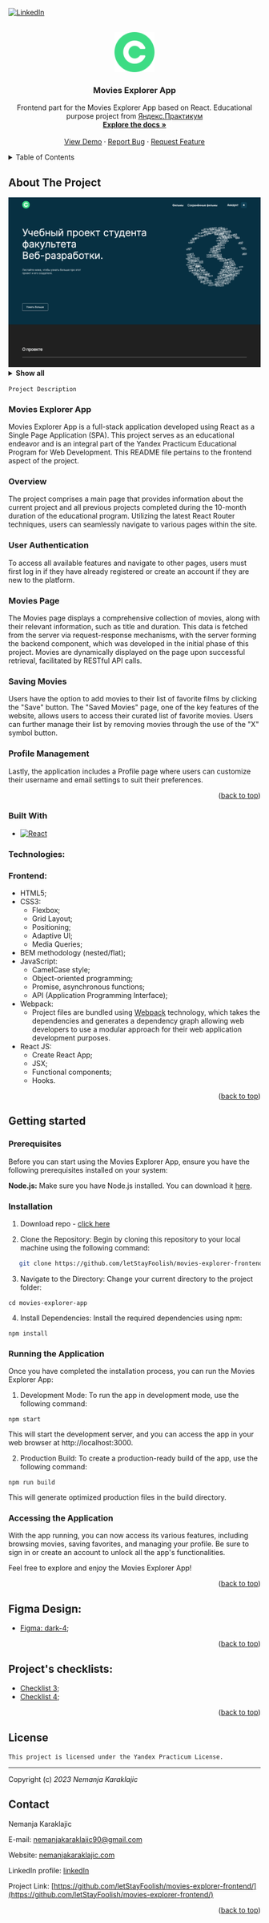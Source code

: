 [![LinkedIn][linkedin-shield]][linkedin-url]

<!-- PROJECT LOGO -->
<br />
<div align="center">
  <a href="https://github.com/letStayFoolish/movies-explorer-frontend/">
    <img src="./src/assets/images/header/logo.svg" alt="Logo" width="80" height="80">
  </a>

<h3 align="center">Movies Explorer App</h3>

  <p align="center">
    Frontend part for the Movies Explorer App based on React.
    Educational purpose project from <a href="https://practicum.yandex.ru/web/">Яндекс.Практикум</a>
    <br />
    <a href="https://github.com/letStayFoolish/movies-explorer-frontend/"><strong>Explore the docs »</strong></a>
    <br />
    <br />
    <a href="https://github.com/github_username/repo_name">View Demo</a>
    ·
    <a href="https://github.com/letStayFoolish/movies-explorer-frontend/issues">Report Bug</a>
    ·
    <a href="https://github.com/letStayFoolish/movies-explorer-frontend/issues">Request Feature</a>
  </p>
</div>



<!-- TABLE OF CONTENTS -->
<details>
  <summary>Table of Contents</summary>
  <ol>
    <li>
      <a href="#about-the-project">About The Project</a>
      <ul>
        <li><a href="#built-with">Built With</a></li>
      </ul>
    </li>
    <li>
      <a href="#getting-started">Getting Started</a>
      <ul>
        <li><a href="#prerequisites">Prerequisites</a></li>
        <li><a href="#installation">Installation</a></li>
      </ul>
    </li>
    <li><a href="#figma-design">Figma Design</a></li>
    <li><a href="#projects-checklists">Project's checklists</a></li>
    <li><a href="#license">License</a></li>
    <li><a href="#contact">Contact</a></li>
  </ol>
</details>



<!-- ABOUT THE PROJECT -->
## About The Project

<img src="./src/assets/images/screens/screen.png">
<details><summary><b>Show all</b></summary>
<img src="./src/assets/images/screens/screen-signup.png">
<img src="./src/assets/images/screens/screen-signin.png">
<img src="./src/assets/images/screens/screen-profile.png">
<img src="./src/assets/images/screens/screen-profile-edit.png">
<img src="./src/assets/images/screens/screen-not-login.png">
<img src="./src/assets/images/screens/screen-movies.png">
<img src="./src/assets/images/screens/screen-menu-01.png">
<img src="./src/assets/images/screens/screen-menu-02.png">
</details>

`Project Description`

### Movies Explorer App

Movies Explorer App is a full-stack application developed using React as a Single Page Application (SPA). This project serves as an educational endeavor and is an integral part of the Yandex Practicum Educational Program for Web Development. This README file pertains to the frontend aspect of the project.

### Overview
The project comprises a main page that provides information about the current project and all previous projects completed during the 10-month duration of the educational program. Utilizing the latest React Router techniques, users can seamlessly navigate to various pages within the site.

### User Authentication
To access all available features and navigate to other pages, users must first log in if they have already registered or create an account if they are new to the platform.

### Movies Page
The Movies page displays a comprehensive collection of movies, along with their relevant information, such as title and duration. This data is fetched from the server via request-response mechanisms, with the server forming the backend component, which was developed in the initial phase of this project. Movies are dynamically displayed on the page upon successful retrieval, facilitated by RESTful API calls.

### Saving Movies
Users have the option to add movies to their list of favorite films by clicking the "Save" button. The "Saved Movies" page, one of the key features of the website, allows users to access their curated list of favorite movies. Users can further manage their list by removing movies through the use of the "X" symbol button.

### Profile Management
Lastly, the application includes a Profile page where users can customize their username and email settings to suit their preferences.

<p align="right">(<a href="#readme-top">back to top</a>)</p>



### Built With

* [![React][React.js]][React-url]

### Technologies:
### Frontend:

- HTML5;
- CSS3:
  - Flexbox;
  - Grid Layout;
  - Positioning;
  - Adaptive UI;
  - Media Queries;
- BEM methodology (nested/flat);
- JavaScript:
  - CamelCase style;
  - Object-oriented programming;
  - Promise, asynchronous functions;
  - API (Application Programming Interface);
- Webpack:
  - Project files are bundled using [Webpack](https://webpack.js.org/) technology, which takes the dependencies and generates a dependency graph allowing web developers to use a modular approach for their web application development purposes.
- React JS:
  - Create React App;
  - JSX;
  - Functional components;
  - Hooks.

<p align="right">(<a href="#readme-top">back to top</a>)</p>

<!-- GETTING STARTED -->
<!-- USAGE EXAMPLES -->
## Getting started

### Prerequisites

Before you can start using the Movies Explorer App, ensure you have the following prerequisites installed on your system:

**Node.js:** Make sure you have Node.js installed. You can download it [here](https://nodejs.org/en).

### Installation

1. Download repo - [click here](https://github.com/letStayFoolish/movies-explorer-frontend/)

2. Clone the Repository: Begin by cloning this repository to your local machine using the following command:
```sh
   git clone https://github.com/letStayFoolish/movies-explorer-frontend/
```

3. Navigate to the Directory: Change your current directory to the project folder:
```ssh
cd movies-explorer-app
```
4. Install Dependencies: Install the required dependencies using npm:
```ssh
npm install
```

### Running the Application

Once you have completed the installation process, you can run the Movies Explorer App:
1. Development Mode: To run the app in development mode, use the following command:
```ssh
npm start
```
This will start the development server, and you can access the app in your web browser at http://localhost:3000.

2. Production Build: To create a production-ready build of the app, use the following command:
```ssh
npm run build
```
This will generate optimized production files in the build directory.


### Accessing the Application

With the app running, you can now access its various features, including browsing movies, saving favorites, and managing your profile. Be sure to sign in or create an account to unlock all the app's functionalities.

Feel free to explore and enjoy the Movies Explorer App!

<p align="right">(<a href="#readme-top">back to top</a>)</p>



<!-- FIGMA -->
## Figma Design:

- [Figma: dark-4](https://www.figma.com/file/hxf4LV1dv2WQ2kh8ekIvyj/light-1?type=design&node-id=1-9662&mode=dev);

<p align="right">(<a href="#readme-top">back to top</a>)</p>


<!-- CHECKLISTS -->
## Project's checklists:

- [Checklist 3](https://code.s3.yandex.net/web-developer/static/new-program/web-diploma-criteria-2.0/checklist_jsx_diplom.pdf);
- [Checklist 4](https://code.s3.yandex.net/web-developer/static/new-program/web-diploma-criteria-2.0/checklist_react_diplom.pdf);

<p align="right">(<a href="#readme-top">back to top</a>)</p>



<!-- LICENSE -->
## License

````
This project is licensed under the Yandex Practicum License.
````
<hr>

Copyright (c) _2023_ _Nemanja Karaklajic_



<!-- CONTACT -->
## Contact

Nemanja Karaklajic

E-mail: [nemanjakaraklajic90@gmail.com](mailto:nemanjakaraklajic90@gmail.com)

Website: [nemanjakaraklajic.com](https://chilicode.netlify.app/)

LinkedIn profile: [linkedIn](https://twitter.com/twitter_handle)

Project Link: [https://github.com/letStayFoolish/movies-explorer-frontend/](https://github.com/letStayFoolish/movies-explorer-frontend/)

<p align="right">(<a href="#readme-top">back to top</a>)</p>




<!-- MARKDOWN LINKS & IMAGES -->
<!-- https://www.markdownguide.org/basic-syntax/#reference-style-links -->
[contributors-shield]: https://img.shields.io/github/contributors/github_username/repo_name.svg?style=for-the-badge
[contributors-url]: https://github.com/github_username/repo_name/graphs/contributors
[forks-shield]: https://img.shields.io/github/forks/github_username/repo_name.svg?style=for-the-badge
[forks-url]: https://github.com/github_username/repo_name/network/members
[stars-shield]: https://img.shields.io/github/stars/github_username/repo_name.svg?style=for-the-badge
[stars-url]: https://github.com/github_username/repo_name/stargazers
[issues-shield]: https://img.shields.io/github/issues/github_username/repo_name.svg?style=for-the-badge
[issues-url]: https://github.com/github_username/repo_name/issues
[license-shield]: https://img.shields.io/github/license/github_username/repo_name.svg?style=for-the-badge
[license-url]: https://github.com/github_username/repo_name/blob/master/LICENSE.txt
[linkedin-shield]: https://img.shields.io/badge/-LinkedIn-black.svg?style=for-the-badge&logo=linkedin&colorB=555
[linkedin-url]: https://www.linkedin.com/in/nemanjakaraklajic30111990/
[product-screenshot]: images/screenshot.png
[Next.js]: https://img.shields.io/badge/next.js-000000?style=for-the-badge&logo=nextdotjs&logoColor=white
[Next-url]: https://nextjs.org/
[React.js]: https://img.shields.io/badge/React-20232A?style=for-the-badge&logo=react&logoColor=61DAFB
[React-url]: https://reactjs.org/
[Vue.js]: https://img.shields.io/badge/Vue.js-35495E?style=for-the-badge&logo=vuedotjs&logoColor=4FC08D
[Vue-url]: https://vuejs.org/
[Angular.io]: https://img.shields.io/badge/Angular-DD0031?style=for-the-badge&logo=angular&logoColor=white
[Angular-url]: https://angular.io/
[Svelte.dev]: https://img.shields.io/badge/Svelte-4A4A55?style=for-the-badge&logo=svelte&logoColor=FF3E00
[Svelte-url]: https://svelte.dev/
[Laravel.com]: https://img.shields.io/badge/Laravel-FF2D20?style=for-the-badge&logo=laravel&logoColor=white
[Laravel-url]: https://laravel.com
[Bootstrap.com]: https://img.shields.io/badge/Bootstrap-563D7C?style=for-the-badge&logo=bootstrap&logoColor=white
[Bootstrap-url]: https://getbootstrap.com
[JQuery.com]: https://img.shields.io/badge/jQuery-0769AD?style=for-the-badge&logo=jquery&logoColor=white
[JQuery-url]: https://jquery.com 
